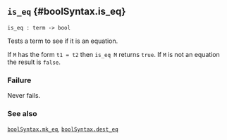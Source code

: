 ## `is_eq` {#boolSyntax.is_eq}


```
is_eq : term -> bool
```



Tests a term to see if it is an equation.


If `M` has the form `t1 = t2` then `is_eq M` returns `true`. If `M`
is not an equation the result is `false`.

### Failure

Never fails.

### See also

[`boolSyntax.mk_eq`](#boolSyntax.mk_eq), [`boolSyntax.dest_eq`](#boolSyntax.dest_eq)

